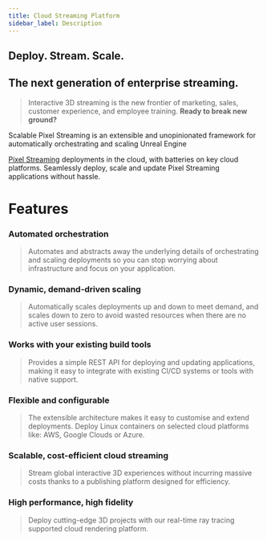 ```yaml
---
title: Cloud Streaming Platform
sidebar_label: Description
---
```




## **Deploy. Stream. Scale.**

## **The next generation of enterprise streaming.**



> Interactive 3D streaming is the new frontier of marketing, sales, customer experience, and employee training. **Ready to break new ground?**



Scalable Pixel Streaming is an extensible and unopinionated framework for automatically orchestrating and scaling Unreal Engine 

[Pixel Streaming](https://docs.unrealengine.com/4.27/en-US/SharingAndReleasing/PixelStreaming/) deployments in the cloud, with batteries on key cloud platforms. Seamlessly deploy, scale and update Pixel Streaming applications without hassle.



# Features

### **Automated orchestration**

> Automates and abstracts away the underlying details of orchestrating and scaling deployments so you can stop worrying about infrastructure and focus on your application.

### **Dynamic, demand-driven scaling**

> Automatically scales deployments up and down to meet demand, and scales down to zero to avoid wasted resources when there are no active user sessions.

### **Works with your existing build tools**

> Provides a simple REST API for deploying and updating applications, making it easy to integrate with existing CI/CD systems or tools with native support.

### **Flexible and configurable**

> The extensible architecture makes it easy to customise and extend deployments. Deploy Linux containers on selected cloud platforms like: AWS, Google Clouds or Azure.

### **Scalable, cost-efficient cloud streaming**

> Stream global interactive 3D experiences without incurring massive costs thanks to a publishing platform designed for efficiency.

### **High performance, high fidelity**

> Deploy cutting-edge 3D projects with our real-time ray tracing supported cloud rendering platform.


